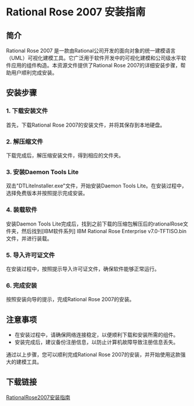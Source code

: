 # Rational Rose 2007 安装指南

## 简介
Rational Rose 2007 是一款由Rational公司开发的面向对象的统一建模语言（UML）可视化建模工具。它广泛用于软件开发中的可视化建模和公司级水平软件应用的组件构造。本资源文件提供了Rational Rose 2007的详细安装步骤，帮助用户顺利完成安装。

## 安装步骤

### 1. 下载安装文件
首先，下载Rational Rose 2007的安装文件，并将其保存到本地硬盘。

### 2. 解压缩文件
下载完成后，解压缩安装文件，得到相应的文件夹。

### 3. 安装Daemon Tools Lite
双击"DTLiteInstaller.exe"文件，开始安装Daemon Tools Lite。在安装过程中，选择免费版本并按照提示完成安装。

### 4. 装载软件
安装Daemon Tools Lite完成后，找到之前下载的压缩包解压后的rationalRose文件夹，然后找到[IBM软件系列] IBM Rational Rose Enterprise v7.0-TFTISO.bin文件，并进行装载。

### 5. 导入许可证文件
在安装过程中，按照提示导入许可证文件，确保软件能够正常运行。

### 6. 完成安装
按照安装向导的提示，完成Rational Rose 2007的安装。

## 注意事项
- 在安装过程中，请确保网络连接稳定，以便顺利下载和安装所需的组件。
- 安装完成后，建议备份注册信息，以防止计算机故障导致注册信息丢失。

通过以上步骤，您可以顺利完成Rational Rose 2007的安装，并开始使用这款强大的建模工具。

## 下载链接

[RationalRose2007安装指南](https://pan.quark.cn/s/d2b03f298bd4)